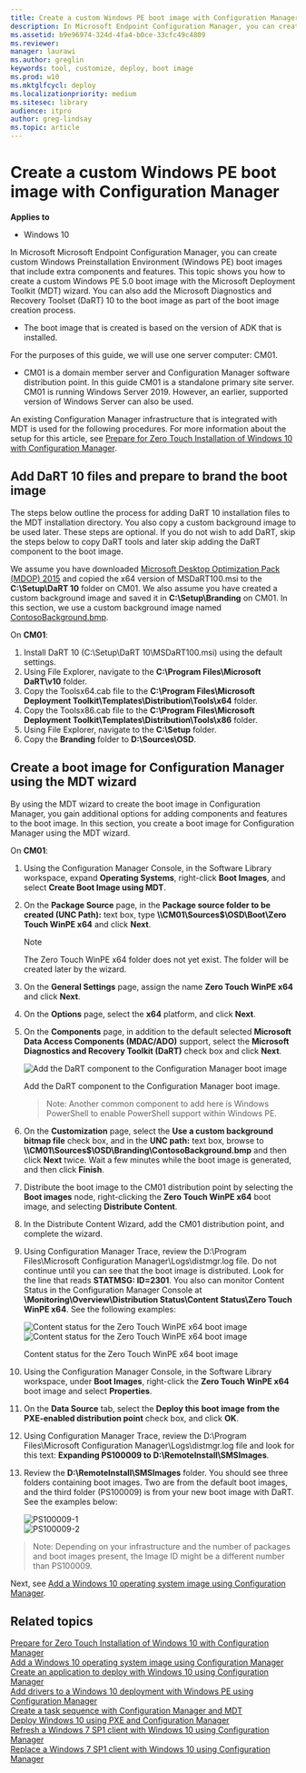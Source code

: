 ```yaml
---
title: Create a custom Windows PE boot image with Configuration Manager (Windows 10)
description: In Microsoft Endpoint Configuration Manager, you can create custom Windows Preinstallation Environment (Windows PE) boot images that include extra components and features.
ms.assetid: b9e96974-324d-4fa4-b0ce-33cfc49c4809
ms.reviewer: 
manager: laurawi
ms.author: greglin
keywords: tool, customize, deploy, boot image
ms.prod: w10
ms.mktglfcycl: deploy
ms.localizationpriority: medium
ms.sitesec: library
audience: itpro
author: greg-lindsay
ms.topic: article
---
```


# Create a custom Windows PE boot image with Configuration Manager

**Applies to**

- Windows 10

In Microsoft Microsoft Endpoint Configuration Manager, you can create custom Windows Preinstallation Environment (Windows PE) boot images that include extra components and features. This topic shows you how to create a custom Windows PE 5.0 boot image with the Microsoft Deployment Toolkit (MDT) wizard. You can also add the Microsoft Diagnostics and Recovery Toolset (DaRT) 10 to the boot image as part of the boot image creation process.
- The boot image that is created is based on the version of ADK that is installed.

For the purposes of this guide, we will use one server computer: CM01.
- CM01 is a domain member server and Configuration Manager software distribution point. In this guide CM01 is a standalone primary site server. CM01 is running Windows Server 2019. However, an earlier, supported version of Windows Server can also be used.  

 An existing Configuration Manager infrastructure that is integrated with MDT is used for the following procedures. For more information about the setup for this article, see [Prepare for Zero Touch Installation of Windows 10 with Configuration Manager](prepare-for-zero-touch-installation-of-windows-10-with-configuration-manager.md).

## Add DaRT 10 files and prepare to brand the boot image

The steps below outline the process for adding DaRT 10 installation files to the MDT installation directory. You also copy a custom background image to be used later. These steps are optional. If you do not wish to add DaRT, skip the steps below to copy DaRT tools and later skip adding the DaRT component to the boot image.

We assume you have downloaded [Microsoft Desktop Optimization Pack (MDOP) 2015](https://my.visualstudio.com/Downloads?q=Desktop%20Optimization%20Pack%202015) and copied the x64 version of MSDaRT100.msi to the **C:\\Setup\\DaRT 10** folder on CM01. We also assume you have created a custom background image and saved it in **C:\\Setup\\Branding** on CM01. In this section, we use a custom background image named <a href="../images/ContosoBackground.png">ContosoBackground.bmp</a>.

On **CM01**:

1.  Install DaRT 10 (C:\\Setup\\DaRT 10\\MSDaRT100.msi) using the default settings.
2.  Using File Explorer, navigate to the **C:\\Program Files\\Microsoft DaRT\\v10** folder.
3.  Copy the Toolsx64.cab file to the **C:\\Program Files\\Microsoft Deployment Toolkit\\Templates\\Distribution\\Tools\\x64** folder.
4.  Copy the Toolsx86.cab file to the **C:\\Program Files\\Microsoft Deployment Toolkit\\Templates\\Distribution\\Tools\\x86** folder.
5.  Using File Explorer, navigate to the **C:\\Setup** folder.
6.  Copy the **Branding** folder to **D:\\Sources\\OSD**.

## Create a boot image for Configuration Manager using the MDT wizard

By using the MDT wizard to create the boot image in Configuration Manager, you gain additional options for adding components and features to the boot image. In this section, you create a boot image for Configuration Manager using the MDT wizard.

On **CM01**:

1.  Using the Configuration Manager Console, in the Software Library workspace, expand **Operating Systems**, right-click **Boot Images**, and select **Create Boot Image using MDT**.
2.  On the **Package Source** page, in the **Package source folder to be created (UNC Path):** text box, type **\\\\CM01\\Sources$\\OSD\\Boot\\Zero Touch WinPE x64** and click **Next**.

    >[!NOTE]
    >The Zero Touch WinPE x64 folder does not yet exist. The folder will be created later by the wizard.

3.  On the **General Settings** page, assign the name **Zero Touch WinPE x64** and click **Next**.
4.  On the **Options** page, select the **x64** platform, and click **Next**.
5.  On the **Components** page, in addition to the default selected **Microsoft Data Access Components (MDAC/ADO)** support, select the **Microsoft Diagnostics and Recovery Toolkit (DaRT)** check box and click **Next**.

    ![Add the DaRT component to the Configuration Manager boot image](../images/mdt-06-fig16.png "Add the DaRT component to the Configuration Manager boot image")

    Add the DaRT component to the Configuration Manager boot image.

    >Note: Another common component to add here is Windows PowerShell to enable PowerShell support within Windows PE.

6.  On the **Customization** page, select the **Use a custom background bitmap file** check box, and in the **UNC path:** text box, browse to **\\\\CM01\\Sources$\\OSD\\Branding\\ContosoBackground.bmp** and then click **Next** twice. Wait a few minutes while the boot image is generated, and then click **Finish**.
7.  Distribute the boot image to the CM01 distribution point by selecting the **Boot images** node, right-clicking the **Zero Touch WinPE x64** boot image, and selecting **Distribute Content**.
8.  In the Distribute Content Wizard, add the CM01 distribution point, and complete the wizard.
9.  Using Configuration Manager Trace, review the D:\\Program Files\\Microsoft Configuration Manager\\Logs\\distmgr.log file. Do not continue until you can see that the boot image is distributed. Look for the line that reads **STATMSG: ID=2301**. You also can monitor Content Status in the Configuration Manager Console at **\Monitoring\Overview\Distribution Status\Content Status\Zero Touch WinPE x64**. See the following examples:

    ![Content status for the Zero Touch WinPE x64 boot image](../images/fig16-contentstatus1.png "Content status for the Zero Touch WinPE x64 boot image")<br>
    ![Content status for the Zero Touch WinPE x64 boot image](../images/fig16-contentstatus2.png "Content status for the Zero Touch WinPE x64 boot image")

    Content status for the Zero Touch WinPE x64 boot image

10. Using the Configuration Manager Console, in the Software Library workspace, under **Boot Images**, right-click the **Zero Touch WinPE x64** boot image and select **Properties**.
11. On the **Data Source** tab, select the **Deploy this boot image from the PXE-enabled distribution point** check box, and click **OK**.
12. Using Configuration Manager Trace, review the D:\\Program Files\\Microsoft Configuration Manager\\Logs\\distmgr.log file and look for this text: **Expanding PS100009 to D:\\RemoteInstall\\SMSImages**.
13. Review the **D:\\RemoteInstall\\SMSImages** folder. You should see three folders containing boot images. Two are from the default boot images, and the third folder (PS100009) is from your new boot image with DaRT. See the examples below:

    ![PS100009-1](../images/ps100009-1.png)<br>
    ![PS100009-2](../images/ps100009-2.png)

>Note: Depending on your infrastructure and the number of packages and boot images present, the Image ID might be a different number than PS100009.

Next, see [Add a Windows 10 operating system image using Configuration Manager](add-a-windows-10-operating-system-image-using-configuration-manager.md). 

## Related topics

[Prepare for Zero Touch Installation of Windows 10 with Configuration Manager](prepare-for-zero-touch-installation-of-windows-10-with-configuration-manager.md)<br>
[Add a Windows 10 operating system image using Configuration Manager](add-a-windows-10-operating-system-image-using-configuration-manager.md)<br>
[Create an application to deploy with Windows 10 using Configuration Manager](create-an-application-to-deploy-with-windows-10-using-configuration-manager.md)<br>
[Add drivers to a Windows 10 deployment with Windows PE using Configuration Manager](add-drivers-to-a-windows-10-deployment-with-windows-pe-using-configuration-manager.md)<br>
[Create a task sequence with Configuration Manager and MDT](../deploy-windows-mdt/create-a-task-sequence-with-configuration-manager-and-mdt.md)<br>
[Deploy Windows 10 using PXE and Configuration Manager](deploy-windows-10-using-pxe-and-configuration-manager.md)<br>
[Refresh a Windows 7 SP1 client with Windows 10 using Configuration Manager](refresh-a-windows-7-client-with-windows-10-using-configuration-manager.md)<br>
[Replace a Windows 7 SP1 client with Windows 10 using Configuration Manager](replace-a-windows-7-client-with-windows-10-using-configuration-manager.md)<br>
